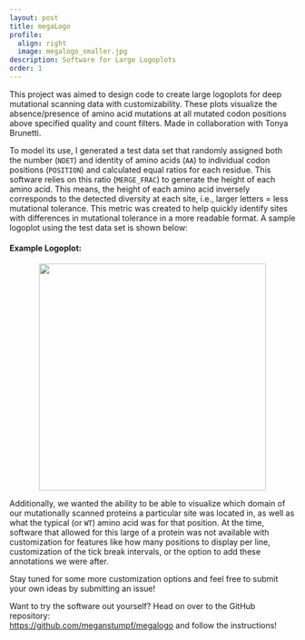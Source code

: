 ```yaml
---
layout: post
title: megaLogo
profile:
  align: right
  image: megalogo_smaller.jpg
description: Software for Large Logoplots
order: 1
---
```


This project was aimed to design code to create large logoplots for deep mutational scanning data with customizability. These plots visualize the absence/presence of amino acid mutations at all mutated codon positions above specified quality and count filters. Made in collaboration with Tonya Brunetti.

To model its use, I generated a test data set that randomly assigned both the number (`NDET`) and identity of amino acids (`AA`) to individual codon positions (`POSITION`) and calculated equal ratios for each residue. This software relies on this ratio (`MERGE_FRAC`) to generate the height of each amino acid. This means, the height of each amino acid inversely corresponds to the detected diversity at each site, i.e., larger letters = less mutational tolerance. This metric was created to help quickly identify sites with differences in mutational tolerance in a more readable format. A sample logoplot using the test data set is shown below:

<h4>Example Logoplot:</h4>
<div align = center>
<img src = "https://github.com/meganstumpf/megalogo/blob/master/outputs/sample.png?raw=true" width = 400px>
</div>

Additionally, we wanted the ability to be able to visualize which domain of our mutationally scanned proteins a particular site was located in, as well as what the typical (or `WT`) amino acid was for that position. At the time, software that allowed for this large of a protein was not available with customization for features like how many positions to display per line, customization of the tick break intervals, or the option to add these annotations we were after. 

Stay tuned for some more customization options and feel free to submit your own ideas by submitting an issue!

Want to try the software out yourself? Head on over to the GitHub repository: <br>
<a href="https://github.com/meganstumpf/megalogo">https://github.com/meganstumpf/megalogo</a> and follow the instructions!
